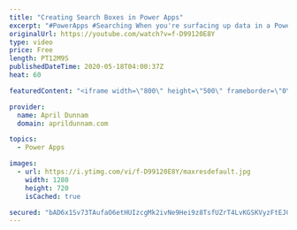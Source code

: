 ```yaml
---
title: "Creating Search Boxes in Power Apps"
excerpt: "#PowerApps #Searching When you're surfacing up data in a Power App you'll probably need a way to search through all of the items.  In this video I walk through how to create a search box and use it to filter items in a gallery.  I show two different ways to interact with the search box.  Concepts Covered"
originalUrl: https://youtube.com/watch?v=f-D99120E8Y
type: video
price: Free
length: PT12M9S
publishedDateTime: 2020-05-18T04:00:37Z
heat: 60

featuredContent: "<iframe width=\"800\" height=\"500\" frameborder=\"0\" src=\"https://www.youtube.com/embed/f-D99120E8Y\" allow=\"accelerometer; autoplay; encrypted-media; gyroscope; picture-in-picture\" allowfullscreen></iframe>"

provider:
  name: April Dunnam
  domain: aprildunnam.com

topics:
  - Power Apps

images:
  - url: https://i.ytimg.com/vi/f-D99120E8Y/maxresdefault.jpg
    width: 1280
    height: 720
    isCached: true

secured: "bAD6x1Sv73TAufaO6etHUIzcgMk2ivNe9Hei9z8TsfUZrT4LvKGSKVyzFtEJGl/spwSu0vQqy31Ey+RxprZMajr+XTAkrMYzh5HDZzo6VHLQiIGfIf08/GcQYhnhsIZrxA5gtZuknZHhJ8lBSAjOmZWOEtox2MdYvlplV9KT2C4BYFm7HmCwG6zFJwLNleoK464Wi6mnqdV1OELyD2K1Kn27xxfg3kw1Sf0X5/ZrCtQThZWUfbPqR+fQR/aSXhLfdIZk/X59UlZsiuk59+c2cZ77FnAhJWoXXoqLBmuhYk71t/TW+HtxyVANl7HnzNq1yT1bMuLNpfET7cBNSSDqcB3A6sQ0ZLstdTE4ngRpK5B1uKG7BF5K3UTJQoLSy2zdFCkftONPzlpUmG8+uzlXoD8v1sknXT84FkI/9jsppV8=;xyIVMVExd4OZEezr708bmQ=="
---
```


